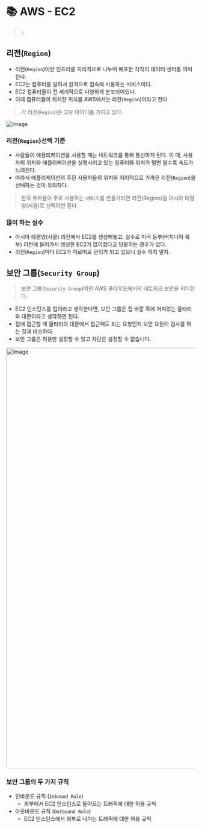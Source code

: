 # 📚 AWS - EC2 

> 💡 

## 리전(`Region`)

* 리전(`Region`)이란 인프라를 지리적으로 나누어 배포한 각각의 데이터 센터를 의미한다.
* EC2는 컴퓨터를 빌려서 원격으로 접속해 사용하는 서비스이다. 
* EC2 컴퓨터들이 전 세계적으로 다양하게 분포되어있다.
* 이때 컴퓨터들이 위치한 위치를 AWS에서는 리전(`Region`)이라고 한다.

> 각 리전(`Region`)은 고유 아이디를 가지고 있다. 

![Image](https://github.com/user-attachments/assets/7a77a3bf-f847-413d-a391-d683b7a1b943)

### 리전(`Region`)선텍 기준

* 사람들이 애플리케이션을 사용할 때는 네트워크를 통해 통신하게 된다. 이 때, 사용자의 위치와 애플리케이션을 실행시키고 있는 컴퓨터와 위치가 멀면 멀수록 속도가 느려진다. 
*  따라서 애플리케이션의 주된 사용자들의 위치와 지리적으로 가까운 리전(`Region`)을 선택하는 것이 유리하다. 
> 한국 유저들이 주로 사용하는 서비스를 만들거라면 리전(Region)을 아시아 태평양(서울)로 선택하면 된다. 

### 많이 하는 실수 
* 아시아 태평양(서울) 리전에서 EC2를 생성해놓고, 실수로 미국 동부(버지니아 북부) 리전에 들어가서 생성한 EC2가 없어졌다고 당황하는 경우가 있다. 
* 리전(`Region`)마다 EC2가 따로따로 관리가 되고 있으니 실수 하지 말자.


## 보안 그룹(`Security Group`)
> 보안 그룹(`Security Group`)이란 AWS 클라우드에서의 네트워크 보안을 의미한다. 

* EC2 인스턴스를 집이라고 생각한다면, 보안 그룹은 집 바깥 쪽에 쳐져있는 울타리와 대문이라고 생각하면 된다. 
* 집에 접근할 때 울타리의 대문에서 접근해도 되는 요청인지 보안 요원이 검사를 하는 것과 비슷하다. 
* 보안 그룹은 허용만 설정할 수 있고 차단은 설정할 수 없습니다.

<img width="1116" alt="Image" src="https://github.com/user-attachments/assets/78731e9d-62c9-4cdf-ae16-f01093a6828e" />

### 보안 그룹의 두 가지 규칙
* 인바운드 규칙 (`Inbound Rule`)
    * 외부에서 EC2 인스턴스로 들어오는 트래픽에 대한 허용 규칙
* 아웃바운드 규칙 (`Outbound Rule`)
    * EC2 인스턴스에서 외부로 나가는 트래픽에 대한 허용 규칙


